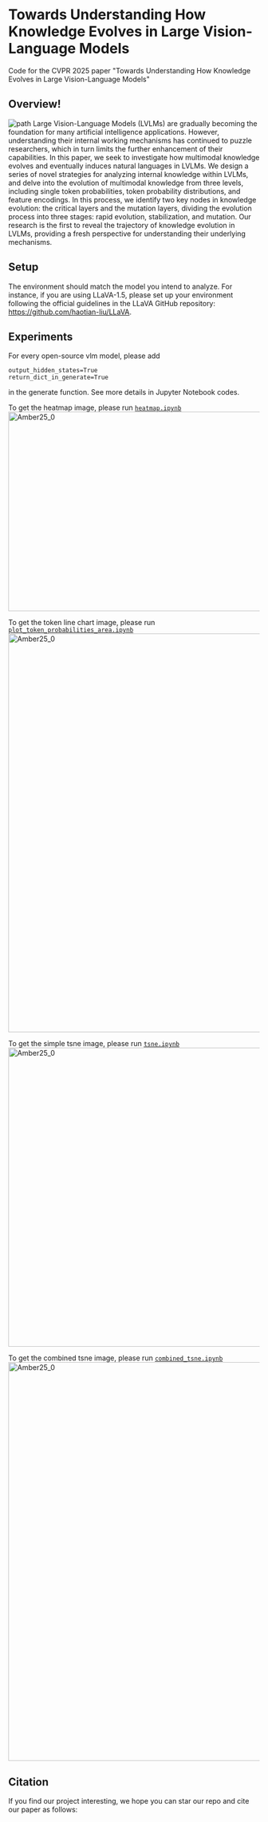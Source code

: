# Towards Understanding How Knowledge Evolves in Large Vision-Language Models

Code for the CVPR 2025 paper "Towards Understanding How Knowledge Evolves in Large Vision-Language Models"

## Overview!
![path](https://github.com/user-attachments/assets/09969d8e-2698-4f22-8a24-05be6e90b32b)
Large Vision-Language Models (LVLMs) are gradually becoming the foundation for many artificial intelligence applications. However, understanding their internal working mechanisms has continued to puzzle researchers, which in turn limits the further enhancement of their capabilities. In this paper, we seek to investigate how multimodal knowledge evolves and eventually induces natural languages in LVLMs. We design a series of novel strategies for analyzing internal knowledge within LVLMs, and delve into the evolution of multimodal knowledge from three levels, including single token probabilities, token probability distributions, and feature encodings. In this process, we identify two key nodes in knowledge evolution: the critical layers and the mutation layers, dividing the evolution process into three stages: rapid evolution, stabilization, and mutation. Our research is the first to reveal the trajectory of knowledge evolution in LVLMs, providing a fresh perspective for understanding their underlying mechanisms.

## Setup
The environment should match the model you intend to analyze. For instance, if you are using LLaVA-1.5, please set up your environment following the official guidelines in the LLaVA GitHub repository: https://github.com/haotian-liu/LLaVA. 

## Experiments
For every open-source vlm model, please add
```
output_hidden_states=True
return_dict_in_generate=True
```
in the generate function. See more details in Jupyter Notebook codes.

To get the heatmap image, please run [```heatmap.ipynb```](heatmap.ipynb)
<img src="https://github.com/user-attachments/assets/2a9cdc03-18a5-4047-81c2-6d4f2fe53b41" alt="Amber25_0" width="1000" height="400">

To get the token line chart image, please run [```plot_token_probabilities_area.ipynb```](plot_token_probabilities_area.ipynb)
<img src="https://github.com/user-attachments/assets/1f190764-6eac-405a-8653-c68622ae2289" alt="Amber25_0" width="800">

To get the simple tsne image, please run [```tsne.ipynb```](tsne.ipynb)
<img src="https://github.com/user-attachments/assets/c28fe404-3d65-4e3c-a4dc-51d3f681f521" alt="Amber25_0" width="800" height="600">


To get the combined tsne image, please run [```combined_tsne.ipynb```](combined_tsne.ipynb)
<img src="https://github.com/user-attachments/assets/bdd98ab1-67b4-4128-ba1f-39bda6474e8d" alt="Amber25_0" width="800">

## Citation
If you find our project interesting, we hope you can star our repo and cite our paper as follows:
